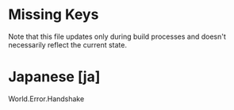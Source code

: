 # Missing Keys
Note that this file updates only during build processes and doesn't necessarily reflect the current state.

# Japanese [ja]
World.Error.Handshake  

